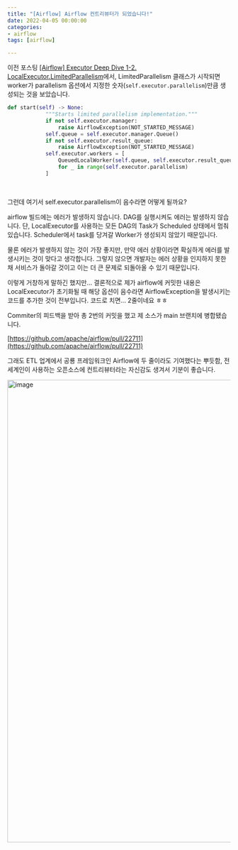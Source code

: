 ```yaml
---
title: "[Airflow] Airflow 컨트리뷰터가 되었습니다!"
date: 2022-04-05 00:00:00
categories:
- airflow
tags: [airflow]

---
```


이전 포스팅 [[Airflow] Executor Deep Dive 1-2. LocalExecutor.LimitedParallelism](https://eprj453.github.io/airflow/2022/03/26/Airflow-Executor-Deep-Dive-1-2-LocalExecutor.LimitedParallelism/)에서, LimitedParallelism 클래스가 시작되면 worker가 parallelism 옵션에서 지정한 숫자(`self.executor.parallelism`)만큼 생성되는 것을 보았습니다.

```python
def start(self) -> None:
            """Starts limited parallelism implementation."""
            if not self.executor.manager:
                raise AirflowException(NOT_STARTED_MESSAGE)
            self.queue = self.executor.manager.Queue()
            if not self.executor.result_queue:
                raise AirflowException(NOT_STARTED_MESSAGE)
            self.executor.workers = [
                QueuedLocalWorker(self.queue, self.executor.result_queue)
                for _ in range(self.executor.parallelism)
            ]
```

<br/>

그런데 여기서 self.executor.parallelism이 음수라면 어떻게 될까요?

airflow 빌드에는 에러가 발생하지 않습니다. DAG를 실행시켜도 에러는 발생하지 않습니다. 단, LocalExecutor를 사용하는 모든 DAG의 Task가 Scheduled 상태에서 멈춰있습니다. Scheduler에서 task를 당겨갈 Worker가 생성되지 않았기 때문입니다.



물론 에러가 발생하지 않는 것이 가장 좋지만, 만약 에러 상황이라면 확실하게 에러를 발생시키는 것이 맞다고 생각합니다. 그렇지 않으면 개발자는 에러 상황을 인지하지 못한 채 서비스가 돌아갈 것이고 이는 더 큰 문제로 되돌아올 수 있기 때문입니다.

이렇게 거창하게 말하긴 했지만... 결론적으로 제가 airflow에 커밋한 내용은 LocalExecutor가 초기화될 때 해당 옵션이 음수라면 AirflowException을 발생시키는 코드를 추가한 것이 전부입니다. 코드로 치면... 2줄이네요 ㅎㅎ

Commiter의 피드백을 받아 총 2번의 커밋을 했고 제 소스가 main 브랜치에 병합됐습니다. 

[https://github.com/apache/airflow/pull/22711](https://github.com/apache/airflow/pull/22711)

그래도 ETL 업계에서 공룡 프레임워크인 Airflow에 두 줄이라도 기여했다는 뿌듯함, 전 세계인이 사용하는 오픈소스에 컨트리뷰터라는 자신감도 생겨서 기분이 좋습니다.

<img width="1043" alt="image" src="https://user-images.githubusercontent.com/52685258/161777402-e87a211c-6c53-4a31-a617-a81a928bcd1b.png">
























